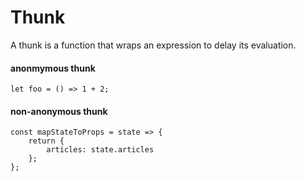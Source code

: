 # Thunk
A thunk is a function that wraps an expression to delay its evaluation.
#### anonmymous thunk
```
let foo = () => 1 + 2;
```

#### non-anonymous thunk

```
const mapStateToProps = state => {
    return { 
        articles: state.articles 
    };
};
```
